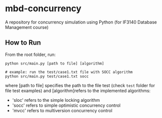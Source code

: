 # mbd-concurrency
A repository for concurrency simulation using Python (for IF3140 Database Management course)


## How to Run
From the root folder, run:
```
python src/main.py [path to file] [algorithm]

# example: run the test/case1.txt file with SOCC algorithm
python src/main.py test/case1.txt socc
```
where [path to file] specifies the path to the file test (check `test` folder for file test examples) and [algorithm]refers to the implemented algorithms:
- 'sloc' refers to the simple locking algorithm
- 'socc' refers to simple optimistic concurrency control
- 'mvcc' refers to multiversion concurrency control
